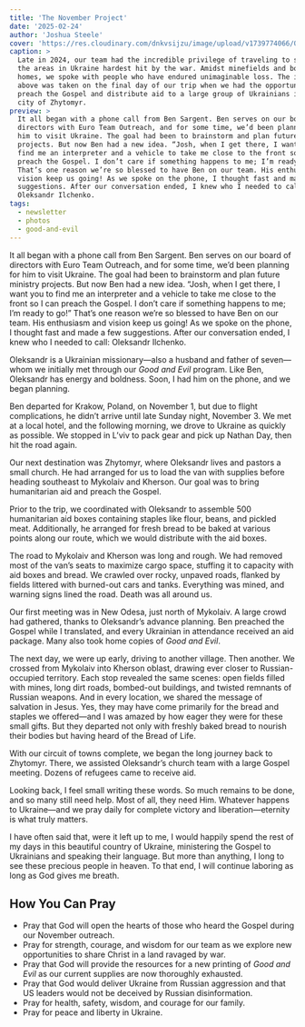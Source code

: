```yaml
---
title: 'The November Project'
date: '2025-02-24'
author: 'Joshua Steele'
cover: 'https://res.cloudinary.com/dnkvsijzu/image/upload/v1739774066/OFReport/2025-02-24-the-november-project/joshua-preaching-zhytomyr-1200-630_sikh8p.jpg'
caption: >
  Late in 2024, our team had the incredible privilege of traveling to some of
  the areas in Ukraine hardest hit by the war. Amidst minefields and bombed-out
  homes, we spoke with people who have endured unimaginable loss. The image
  above was taken on the final day of our trip when we had the opportunity to
  preach the Gospel and distribute aid to a large group of Ukrainians in the
  city of Zhytomyr.
preview: >
  It all began with a phone call from Ben Sargent. Ben serves on our board of
  directors with Euro Team Outreach, and for some time, we’d been planning for
  him to visit Ukraine. The goal had been to brainstorm and plan future ministry
  projects. But now Ben had a new idea. “Josh, when I get there, I want you to
  find me an interpreter and a vehicle to take me close to the front so I can
  preach the Gospel. I don’t care if something happens to me; I’m ready to go!”
  That’s one reason we’re so blessed to have Ben on our team. His enthusiasm and
  vision keep us going! As we spoke on the phone, I thought fast and made a few
  suggestions. After our conversation ended, I knew who I needed to call:
  Oleksandr Ilchenko.
tags:
  - newsletter
  - photos
  - good-and-evil
---
```


It all began with a phone call from Ben Sargent. Ben serves on our board of
directors with Euro Team Outreach, and for some time, we’d been planning for him
to visit Ukraine. The goal had been to brainstorm and plan future ministry
projects. But now Ben had a new idea. “Josh, when I get there, I want you to
find me an interpreter and a vehicle to take me close to the front so I can
preach the Gospel. I don’t care if something happens to me; I’m ready to go!”
That’s one reason we’re so blessed to have Ben on our team. His enthusiasm and
vision keep us going! As we spoke on the phone, I thought fast and made a few
suggestions. After our conversation ended, I knew who I needed to call:
Oleksandr Ilchenko.

<article-callout content="OFR-Nov-Dec-2024.pdf" :download="true" />

Oleksandr is a Ukrainian missionary—also a husband and father of seven—whom we
initially met through our _Good and Evil_ program. Like Ben, Oleksandr has
energy and boldness. Soon, I had him on the phone, and we began planning.

Ben departed for Krakow, Poland, on November 1, but due to flight complications,
he didn’t arrive until late Sunday night, November 3. We met at a local hotel,
and the following morning, we drove to Ukraine as quickly as possible. We
stopped in L’viv to pack gear and pick up Nathan Day, then hit the road again.

Our next destination was Zhytomyr, where Oleksandr lives and pastors a small
church. He had arranged for us to load the van with supplies before heading
southeast to Mykolaiv and Kherson. Our goal was to bring humanitarian aid and
preach the Gospel.

Prior to the trip, we coordinated with Oleksandr to assemble 500 humanitarian
aid boxes containing staples like flour, beans, and pickled meat. Additionally,
he arranged for fresh bread to be baked at various points along our route, which
we would distribute with the aid boxes.

<article-image publicId="OFReport/2025-02-24-the-november-project/nathan-loading-van_hvfbqa" width="768" caption="Nathan stacks aid boxes in the van. Most of the boxes were shipped to points ahead of us along the route, and we would reload the van every day as we progressed." />

The road to Mykolaiv and Kherson was long and rough. We had removed most of the
van’s seats to maximize cargo space, stuffing it to capacity with aid boxes and
bread. We crawled over rocky, unpaved roads, flanked by fields littered with
burned-out cars and tanks. Everything was mined, and warning signs lined the
road. Death was all around us.

<article-image publicId="OFReport/2025-02-24-the-november-project/dragon-teeth-field_xt2nav" width="768" caption="Dragon’s teeth tank barriers stand ominously beside our road to Kherson, a landscape scarred by war and suffering." />

<article-image publicId="OFReport/2025-02-24-the-november-project/team-kherson-obl_b8w3cl" width="768" caption="Pausing for a quick selfie as we enter the Kherson oblast of UKRAINE! 🇺🇦💪🏻 From the left: Joshua, Nathan, Ben, Oleksandr." />

Our first meeting was in New Odesa, just north of Mykolaiv. A large crowd had
gathered, thanks to Oleksandr’s advance planning. Ben preached the Gospel while
I translated, and every Ukrainian in attendance received an aid package. Many
also took home copies of _Good and Evil_.

<article-image publicId="OFReport/2025-02-24-the-november-project/ben-preaching-van_uzmo6l" width="768" caption="Ben preaches the Gospel in the village of Sadok while Joshua interprets." />

The next day, we were up early, driving to another village. Then another. We
crossed from Mykolaiv into Kherson oblast, drawing ever closer to
Russian-occupied territory. Each stop revealed the same scenes: open fields
filled with mines, long dirt roads, bombed-out buildings, and twisted remnants
of Russian weapons. And in every location, we shared the message of salvation in
Jesus. Yes, they may have come primarily for the bread and staples we
offered—and I was amazed by how eager they were for these small gifts. But they
departed not only with freshly baked bread to nourish their bodies but having
heard of the Bread of Life.

With our circuit of towns complete, we began the long journey back to Zhytomyr.
There, we assisted Oleksandr’s church team with a large Gospel meeting. Dozens
of refugees came to receive aid.

<article-image publicId="OFReport/2025-02-24-the-november-project/joshua-preaching-zhytomyr-2_r6m2l8" width="768" caption="Joshua preaches the Gospel in Zhytomyr. [See video clip](https://youtu.be/B181EAbePfU)" />

Looking back, I feel small writing these words. So much remains to be done, and
so many still need help. Most of all, they need Him. Whatever happens to
Ukraine—and we pray daily for complete victory and liberation—eternity is what
truly matters.

I have often said that, were it left up to me, I would happily spend the rest of
my days in this beautiful country of Ukraine, ministering the Gospel to
Ukrainians and speaking their language. But more than anything, I long to see
these precious people in heaven. To that end, I will continue laboring as long
as God gives me breath.

<article-callout content="Check out our collection of video updates shot during the trip!" :link="{ name: 'The November Project 2024', href: 'https://jsua.co/nov-proj-2024/index.html' }" />

## How You Can Pray

- Pray that God will open the hearts of those who heard the Gospel during our
  November outreach.
- Pray for strength, courage, and wisdom for our team as we explore new
  opportunities to share Christ in a land ravaged by war.
- Pray that God will provide the resources for a new printing of _Good and Evil_
  as our current supplies are now thoroughly exhausted.
- Pray that God would deliver Ukraine from Russian aggression and that US
  leaders would not be deceived by Russian disinformation.
- Pray for health, safety, wisdom, and courage for our family.
- Pray for peace and liberty in Ukraine.

<article-callout content="Keep scrolling for more photos and video from the trip!" />

<article-image publicId="OFReport/2025-02-24-the-november-project/joshua-preaching-village_n66lsu" width="768" caption="Joshua preaches the Gospel to a crowd in the village of Partyzanske. [See video report](https://youtu.be/-GWSULLnJbo)" />

<article-image publicId="OFReport/2025-02-24-the-november-project/nathan-van-aid-handout-1_nzc401" width="768" caption="After the Gospel message, people queue up near the van. First they receive fresh bread and a bag of rice. (village of Sukhanove)" />

<article-image publicId="OFReport/2025-02-24-the-november-project/nathan-van-aid-handout-2_hn2ixd" width="768" caption="Next, they move to the other side of the van where they receive one of the aid boxes. _Good and Evil_ books are also distributed as supplies allow. (village of Sukhanove)" />

<article-image publicId="OFReport/2025-02-24-the-november-project/ben-good-evil-book-child_eleuxt" width="768" caption="Ben offers a _Good and Evil_ book to a family in the village of Shostakove." />

<article-image publicId="OFReport/2025-02-24-the-november-project/good-evil-books-crowd-2_zbdcsz" width="768" caption="A joyful moment as Joshua, Ben, and Oleksandr stand with local Ukrainians who have just received their copies of _Good and Evil_. (village of Sukhanove)" />

<article-image publicId="OFReport/2025-02-24-the-november-project/joshua-bombed-house_jwmpg7" width="768" caption="Oleksandr preaches to a small gathering in the village of Blahodatne. We did one of our video updates from this village so be sure to check it out. [See video report](https://youtu.be/c64Q0bsiM3E)" />

<article-image publicId="OFReport/2025-02-24-the-november-project/hum-aid-boxes_bbeohn" height="768" caption="Palletes of aid boxes were shipped ahead of us for use during the project." />

<article-image publicId="OFReport/2025-02-24-the-november-project/solar-panel-damaged_tfb9un" width="768" caption="Holes from shell fragments mark this damaged solar panel, a reminder of the conflict’s reach into everyday infrastructure." />

<article-image publicId="OFReport/2025-02-24-the-november-project/oleksandr-ben-preaching-van_zrvxvt" width="768" caption="Oleksandr addresses a crowd in the village of Sadok. Ben also preached the Gospel as people stood around the van and listened." />

<article-image publicId="OFReport/2025-02-24-the-november-project/ukrainian-resilience_wp17uh" width="768" caption="An elderly Ukrainian woman slowly makes her way to the meeting. The Russians have destroyed her village, but not her spirit. 💙💛" />

<article-image publicId="OFReport/2025-02-24-the-november-project/joshua-mine-field_pzk4g1" height="768" caption="The sign reads: STOP MINES! These lined roads for miles almost everywhere we went in the southern regions." />

<article-image publicId="OFReport/2025-02-24-the-november-project/night-loading-van_t868ms" width="768" caption="Loading bread into the van in preparation for the next day's outreach." />

<article-image publicId="OFReport/2025-02-24-the-november-project/joshua-tank-field_ugwwcf" width="768" caption="Burned-out tanks and other weaopnry once littered these fields. Most have now been removed, but a few remain as grim reminders of Russian attrocities." />

<article-image publicId="OFReport/2025-02-24-the-november-project/russian-tank_ekosl7" width="768" caption="May all Russian tanks end up like this one. 🇺🇦💪🏻" />

<article-image publicId="OFReport/2025-02-24-the-november-project/bombed-school_rz9rkk" width="768" caption="This bombed school is another reminder that Russians target civilians and civilian infrastructure." />

<article-image publicId="OFReport/2025-02-24-the-november-project/team-bread-bakers_k6ejjr" width="768" caption="Local believers in the town of Snihurivka baked bread as a contribution to our project. They did this at no charge. Even the ingredients were donated by someone in the area!" />

<article-image publicId="OFReport/2025-02-24-the-november-project/van-bread-bags_lgsud5" width="768" caption="The bread was fresh and delicious, and we delivered bag after bag to grateful Ukrainians." />

<article-image publicId="OFReport/2025-02-24-the-november-project/joshua-preaching-zhytomyr_gjpn64" width="768" caption="Preaching the Gospel to a large crowd near Oleksandr's church in Zhytomyr. After the meeting, attendees received _Good and Evil_ books as well as humanitarian aid packages." />

<article-image publicId="OFReport/2025-02-24-the-november-project/good-evil-books-crowd-1_ahkt1r" width="768" caption="The crowd in Zhytomyr received some of the very last copies of _Good and Evil_ that we had. What a beautiful scene!" />

<article-image publicId="OFReport/2025-02-24-the-november-project/nathan-preaching-church-zhytomyr_qeydeb" width="768" caption="The last day before we returned to L'viv, we attended Oleksandr's church. Each of us gave a short message to the congregation. [See video clip](https://youtu.be/Fgnrqqw8wfI)" />

<article-image publicId="OFReport/2025-02-24-the-november-project/oleksandr-church-team_zhjvvv" width="768" caption="Oleksandr's team of helpers at the church in Zhytomyr" />

<article-image publicId="OFReport/2025-02-24-the-november-project/joshua-lady-good-evil-book_zwajny" width="768" caption="I don’t know her name, but I pray that one day it will be written in Heaven. The book she holds shows the way!" />

<article-callout content="Don't forget to check out our collection of video updates shot during the trip!" :link="{ name: 'The November Project 2024', href: 'https://jsua.co/nov-proj-2024/index.html' }" />
